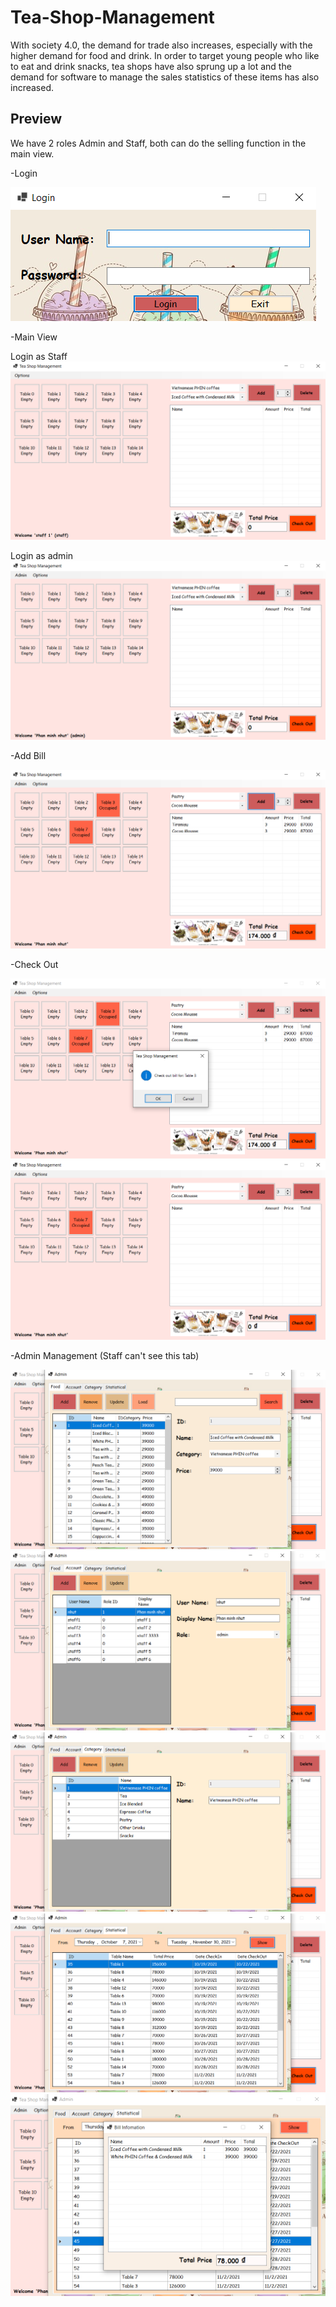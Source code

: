 # Tea-Shop-Management
With society 4.0, the demand for trade also increases, especially with the higher demand for food and drink. In order to target young people who like to eat and drink snacks, tea shops have also sprung up a lot and the demand for software to manage the sales statistics of these items has also increased.

## Preview

We have 2 roles Admin and Staff, both can do the selling function in the main view. 

-Login

<img src = "PreviewImages/Login.PNG">

-Main View

  Login as Staff
<img src = "PreviewImages/Login_As_Staff.PNG">

  Login as admin
<img src = "PreviewImages/Login_As_Admin.PNG">

-Add Bill

<img src = "PreviewImages/AddBill.PNG">

-Check Out

<img src = "PreviewImages/CheckOut.PNG">

<img src = "PreviewImages/AfterCheckout.PNG">

-Admin Management (Staff can't see this tab)

<img src = "PreviewImages/Admin_Food.PNG">
<img src = "PreviewImages/Admin_Account.PNG">
<img src = "PreviewImages/Admin_Category.PNG">
<img src = "PreviewImages/Admin_Statistical.PNG">
<img src = "PreviewImages/Admin_BillInfo.PNG">

